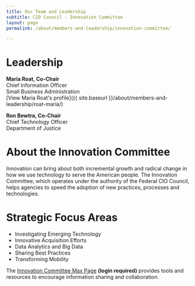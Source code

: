 ```yaml
---
title: Our Team and Leadership
subtitle: CIO Council - Innovation Committee
layout: page
permalink: /about/members-and-leadership/innovation-committee/

---
```

# Leadership
**Maria Roat, Co-Chair**<br/>
Chief Information Officer<br/>
Small Business Administration<br/>
[View Maria Roat's profile]({{ site.baseurl }}/about/members-and-leadership/roat-maria/)

**Ron Bewtra, Co-Chair**<br/>
Chief Technology Officer<br/>
Department of Justice

# About the Innovation Committee
Innovation can bring about both incremental growth and radical change in how we use technology to serve the American people. The Innovation Committee, which operates under the authority of the Federal CIO Council, helps agencies to speed the adoption of new practices, processes and technologies.

# Strategic Focus Areas
* Investigating Emerging Technology
* Innovative Acquisition Efforts
* Data Analytics and Big Data
* Sharing Best Practices
* Transforming Mobility

The [Innovation Committee Max Page](https://community.max.gov/display/Egov/CIO+Council+Innovation+Committee) **(login required)** provides tools and resources to encourage information sharing and collaboration.
